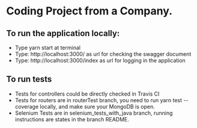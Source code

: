 # Coding Project from a Company.<br/>

## To run the application locally: <br/>
* Type yarn start at terminal <br/>
* Type: http://localhost:3000/ as url for checking the swagger document <br/>
* Type: http://localhost:3000/index as url for logging in the application <br/>
## To run tests
* Tests for controllers could be directly checked in Travis CI
* Tests for routers are in routerTest branch, you need to run yarn test --coverage locally, and make sure your MongoDB is open.
* Selenium Tests are in selenium_tests_with_java branch, running instructions are states in the branch README.

